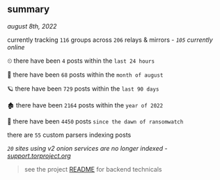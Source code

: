 
## summary
_august 8th, 2022_

currently tracking `116` groups across `206` relays & mirrors - _`105` currently online_

⏲ there have been `4` posts within the `last 24 hours`

🦈 there have been `68` posts within the `month of august`

🪐 there have been `729` posts within the `last 90 days`

🏚 there have been `2164` posts within the `year of 2022`

🦕 there have been `4450` posts `since the dawn of ransomwatch`

there are `55` custom parsers indexing posts

_`20` sites using v2 onion services are no longer indexed - [support.torproject.org](https://support.torproject.org/onionservices/v2-deprecation/)_

> see the project [README](https://github.com/joshhighet/ransomwatch#ransomwatch--) for backend technicals

